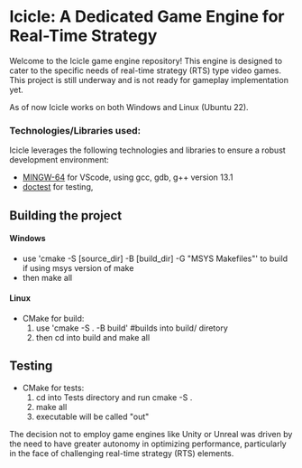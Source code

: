 # Icicle: A Dedicated Game Engine for Real-Time Strategy
Welcome to the Icicle game engine repository! This engine is designed to cater to the specific needs of real-time strategy (RTS) type video games. This project is still underway and is not ready for gameplay implementation yet. 

As of now Icicle works on both Windows and Linux (Ubuntu 22).


### Technologies/Libraries used:

Icicle leverages the following technologies and libraries to ensure a robust development environment:
- [MINGW-64](https://code.visualstudio.com/docs/cpp/config-mingw "MINGW-64") for VScode, using gcc, gdb, g++ version 13.1
- [doctest](https://github.com/doctest/doctest/blob/master/doc/markdown/tutorial.md) for testing, 



## Building the project

#### Windows 
- use 'cmake -S [source_dir] -B [build_dir] -G "MSYS Makefiles"' to build if using msys version of make
- then make all

#### Linux 
- CMake for build: 
    1. use 'cmake -S . -B build' #builds into build/ diretory
    2. then cd into build and make all


 ## Testing
- CMake for tests: 
    1. cd into Tests directory and run cmake -S .
    2. make all
    3. executable will be called "out"


The decision not to employ game engines like Unity or Unreal was driven by the need to have greater autonomy in optimizing performance, particularly in the face of challenging real-time strategy (RTS) elements.
